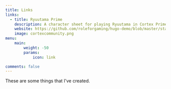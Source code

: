 ```yaml
---
title: Links
links:
  - title: Ryuutama Prime
    description: A character sheet for playing Ryuutama in Cortex Prime!
    website: https://github.com/roleforgaming/hugo-demo/blob/master/static/assets/files/ryuutama-prime-fillable.pdf
    image: cortexcommunity.png
menu:
    main: 
        weight: -50
        params:
            icon: link

comments: false
--- 
```


These are some things that I've created.